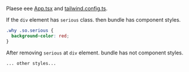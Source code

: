 Plaese eee [App.tsx](./src/App.tsx) and [tailwind.config.ts](./tailwind.config.ts).

If the `div` element has `serious` class. then bundle has component styles.

```css
.why .so.serious {
  background-color: red;
}
```

After removing `serious` at `div` element. bundle has not component styles.

```css
... other styles...
```
